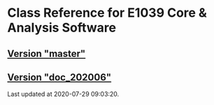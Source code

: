 # Class Reference for E1039 Core & Analysis Software
## [Version "master"](master/)
## [Version "doc_202006"](doc_202006/)
Last updated at 2020-07-29 09:03:20.
